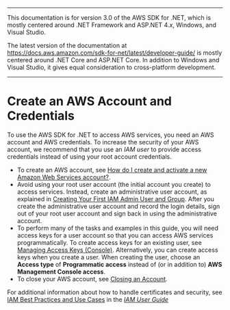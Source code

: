 --------

This documentation is for version 3\.0 of the AWS SDK for \.NET, which is mostly centered around \.NET Framework and ASP\.NET 4\.*x*, Windows, and Visual Studio\.

The latest version of the documentation at [https://docs\.aws\.amazon\.com/sdk\-for\-net/latest/developer\-guide/](../../latest/developer-guide/welcome.html) is mostly centered around \.NET Core and ASP\.NET Core\. In addition to Windows and Visual Studio, it gives equal consideration to cross\-platform development\.

--------

# Create an AWS Account and Credentials<a name="net-dg-signup"></a>

To use the AWS SDK for \.NET to access AWS services, you need an AWS account and AWS credentials\. To increase the security of your AWS account, we recommend that you use an *IAM user* to provide access credentials instead of using your root account credentials\.
+ To create an AWS account, see [How do I create and activate a new Amazon Web Services account?](https://aws.amazon.com/premiumsupport/knowledge-center/create-and-activate-aws-account)\.
+ Avoid using your root user account \(the initial account you create\) to access services\. Instead, create an administrative user account, as explained in [Creating Your First IAM Admin User and Group](https://docs.aws.amazon.com/IAM/latest/UserGuide/getting-started_create-admin-group.html)\. After you create the administrative user account and record the login details, sign out of your root user account and sign back in using the administrative account\.
+ To perform many of the tasks and examples in this guide, you will need access keys for a user account so that you can access AWS services programmatically\. To create access keys for an existing user, see [Managing Access Keys \(Console\)](https://docs.aws.amazon.com/IAM/latest/UserGuide/id_credentials_access-keys.html#Using_CreateAccessKey)\. Alternatively, you can create access keys when you create a user\. When creating the user, choose an **Access type** of **Programmatic access** instead of \(or in addition to\) **AWS Management Console access**\.
+ To close your AWS account, see [Closing an Account](https://docs.aws.amazon.com/awsaccountbilling/latest/aboutv2/close-account.html)\.

For additional information about how to handle certificates and security, see [IAM Best Practices and Use Cases](https://docs.aws.amazon.com/IAM/latest/UserGuide/IAMBestPracticesAndUseCases.html) in the *[IAM User Guide](https://docs.aws.amazon.com/IAM/latest/UserGuide/)*